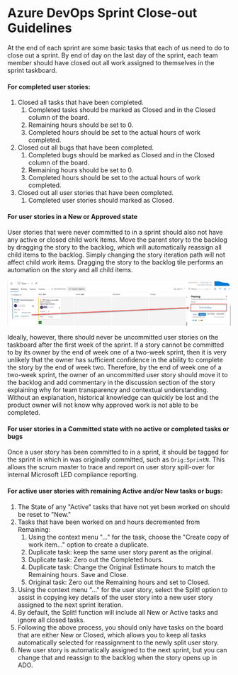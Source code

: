 # Azure DevOps Sprint Close-out Guidelines

At the end of each sprint are some basic tasks that each of us need to do to close out a sprint.  By end of day on the last day of the sprint, each team member should have closed out all work assigned to themselves in the sprint taskboard.

#### For completed user stories:

1. Closed all tasks that have been completed.
   1. Completed tasks should be marked as Closed and in the Closed column of the board.
   2. Remaining hours should be set to 0.
   3. Completed hours should be set to the actual hours of work completed.
1. Closed out all bugs that have been completed.
   1. Completed bugs should be marked as Closed and in the Closed column of the board.
   2. Remaining hours should be set to 0.
   3. Completed hours should be set to the actual hours of work completed.
1. Closed out all user stories that have been completed.
   1. Completed user stories should marked as Closed.

#### For user stories in a New or Approved state

User stories that were never committed to in a sprint should also not have any active or closed child work items.  Move the parent story to the backlog by dragging the story to the backlog, which will automatically reassign all child items to the backlog.  Simply changing the story iteration path will not affect child work items.  Dragging the story to the backlog tile performs an automation on the story and all child items.

![Drag Story to Backlog Tile](./images/UserStory.MoveToBacklogViaTile.png)

Ideally, however, there should never be uncommitted user stories on the taskboard after the first week of the sprint.  If a story cannot be committed to by its owner by the end of week one of a two-week sprint, then it is very unlikely that the owner has sufficient confidence in the ability to complete the story by the end of week two.  Therefore, by the end of week one of a two-week sprint, the owner of an uncommitted user story should move it to the backlog and add commentary in the discussion section of the story explaining why for team transparency and contextual understanding.  Without an explanation, historical knowledge can quickly be lost and the product owner will not know why approved work is not able to be completed.

#### For user stories in a Committed state with no active or completed tasks or bugs

Once a user story has been committed to in a sprint, it should be tagged for the sprint in which in was originally committed, such as `Orig:SprintN`.  This allows the scrum master to trace and report on user story spill-over for internal Microsoft LED compliance reporting.

#### For active user stories with remaining Active and/or New tasks or bugs:

1. The State of any "Active" tasks that have not yet been worked on should be reset to "New."
1. Tasks that have been worked on and hours decremented from Remaining:
   1. Using the context menu "..." for the task, choose the "Create copy of work item..." option to create a duplicate.
   1. Duplicate task: keep the same user story parent as the original.
   1. Duplicate task: Zero out the Completed hours.
   1. Duplicate task: Change the Original Estimate hours to match the Remaining hours. Save and Close.
   1. Original task: Zero out the Remaining hours and set to Closed.
1. Using the context menu "..." for the user story, select the Split! option to assist in copying key details of the user story into a new user story assigned to the next sprint iteration.
  1. By default, the Split! function will include all New or Active tasks and ignore all closed tasks.
  1. Following the above process, you should only have tasks on the board that are either New or Closed, which allows you to keep all tasks automatically selected for reassignment to the newly split user story.
  1. New user story is automatically assigned to the next sprint, but you can change that and reassign to the backlog when the story opens up in ADO.

